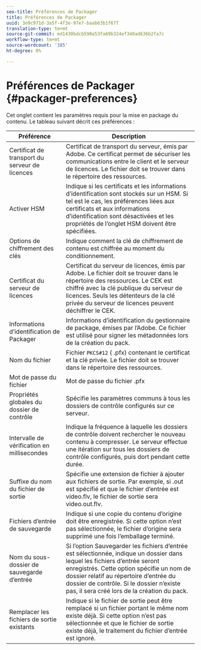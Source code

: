 ```yaml
---
seo-title: Préférences de Packager
title: Préférences de Packager
uuid: 3e9c971d-3a5f-4f3e-97e7-baab63b1f67f
translation-type: tm+mt
source-git-commit: ed1430bdcb590a53fa69b324ef340ad636b2fa7c
workflow-type: tm+mt
source-wordcount: '385'
ht-degree: 0%

---
```



# Préférences de Packager {#packager-preferences}

Cet onglet contient les paramètres requis pour la mise en package du contenu. Le tableau suivant décrit ces préférences :

| Préférence | Description |
|--- |--- |
| Certificat de transport du serveur de licences | Certificat de transport du serveur, émis par Adobe. Ce certificat permet de sécuriser les communications entre le client et le serveur de licences. Le fichier doit se trouver dans le répertoire des ressources. |
| Activer HSM | Indique si les certificats et les informations d’identification sont stockés sur un HSM. Si tel est le cas, les préférences liées aux certificats et aux informations d’identification sont désactivées et les propriétés de l’onglet HSM doivent être spécifiées. |
| Options de chiffrement des clés | Indique comment la clé de chiffrement de contenu est chiffrée au moment du conditionnement. |
| Certificat du serveur de licences | Certificat du serveur de licences, émis par Adobe. Le fichier doit se trouver dans le répertoire des ressources. Le CEK est chiffré avec la clé publique du serveur de licences. Seuls les détenteurs de la clé privée du serveur de licences peuvent déchiffrer le CEK. |
| Informations d’identification de Packager | Informations d’identification du gestionnaire de package, émises par l’Adobe. Ce fichier est utilisé pour signer les métadonnées lors de la création du pack. |
| Nom du fichier | Fichier `PKCS#12` ( .pfx) contenant le certificat et la clé privée. Le fichier doit se trouver dans le répertoire des ressources. |
| Mot de passe du fichier | Mot de passe du fichier .pfx |
| Propriétés globales du dossier de contrôle | Spécifie les paramètres communs à tous les dossiers de contrôle configurés sur ce serveur. |
| Intervalle de vérification en millisecondes | Indique la fréquence à laquelle les dossiers de contrôle doivent rechercher le nouveau contenu à compresser. Le serveur effectue une itération sur tous les dossiers de contrôle configurés, puis dort pendant cette durée. |
| Suffixe du nom du fichier de sortie | Spécifie une extension de fichier à ajouter aux fichiers de sortie. Par exemple, si .out est spécifié et que le fichier d’entrée est video.flv, le fichier de sortie sera video.out.flv. |
| Fichiers d’entrée de sauvegarde | Indique si une copie du contenu d’origine doit être enregistrée. Si cette option n’est pas sélectionnée, le fichier d’origine sera supprimé une fois l’emballage terminé. |
| Nom du sous-dossier de sauvegarde d’entrée | Si l’option Sauvegarder les fichiers d’entrée est sélectionnée, indique un dossier dans lequel les fichiers d’entrée seront enregistrés. Cette option spécifie un nom de dossier relatif au répertoire d’entrée du dossier de contrôle. Si le dossier n’existe pas, il sera créé lors de la création du pack. |
| Remplacer les fichiers de sortie existants | Indique si le fichier de sortie peut être remplacé si un fichier portant le même nom existe déjà. Si cette option n’est pas sélectionnée et que le fichier de sortie existe déjà, le traitement du fichier d’entrée est ignoré. |
